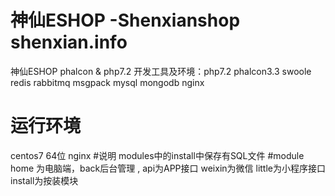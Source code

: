 # 神仙ESHOP -Shenxianshop  shenxian.info
神仙ESHOP phalcon &amp; php7.2
开发工具及环境：php7.2 phalcon3.3 swoole redis rabbitmq msgpack mysql  mongodb nginx
# 运行环境
centos7 64位 nginx 
#说明
modules中的install中保存有SQL文件
#module
home 为电脑端，back后台管理 , api为APP接口 weixin为微信 little为小程序接口  install为按装模块


